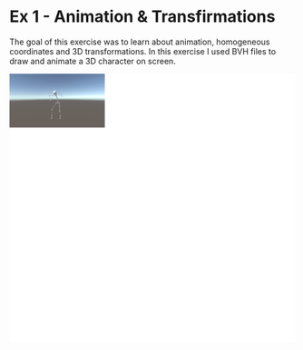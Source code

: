 # Ex 1 - Animation & Transfirmations

The goal of this exercise was to learn about animation, homogeneous coordinates and 3D transformations.
In this exercise I used BVH files to draw and animate a 3D character on screen.

![picture](img1.png)
